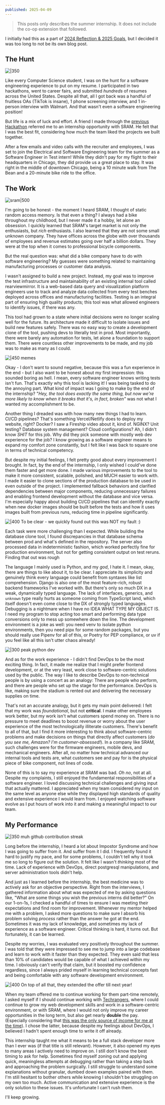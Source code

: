 ```yaml
---
published: 2025-04-09
---
```


> This posts only describes the summer internship. It does not include the co-op extension that followed.

I initially had this as a part of [2024 Reflection & 2025 Goals](Reviews&Planning/2024%20Reflection%20&%202025%20Goals.md), but I decided it was too long to not be its own blog post.

## The Hunt

![|350](assets/internship-rejections.png)

Like every Computer Science student, I was on the hunt for a software engineering experience to put on my resume. I participated in two hackathons, went to career fairs, and submitted _hundreds_ of resumes across the United States. Despite all that, all I got back was a handful of fruitless OAs (TikTok is insane), 1 phone screening interview, and 1 in-person interview with Walmart. And that wasn't even a software engineering position!

But life is a mix of luck and effort. A friend I made through the [previous Hackathon](Reviews&Planning/2023%20Reflection%20&%202024%20Goals.md#Hackathons) referred me to an internship opportunity with SRAM. He felt that I was the best fit, considering how much the team liked the projects we built together.

After a few emails and video calls with the recruiter and employees, I was set to join the Electrical and Software Engineering team for the summer as a Software Engineer in Test intern! While they didn't pay for my flight to their headquarters in Chicago, they did provide us a great place to stay. It was right in the middle of downtown Chicago, being a 10 minute walk from The Bean and a 20-minute bike ride to the office.

## The Work

![sram|500](assets/sram.png)

I'm going to be honest - the moment I heard SRAM, I thought of static random access memory. Is that even a thing? I always had a bike throughout my childhood, but I never made it a hobby, let alone an obsession. I quickly learned that SRAM's target market is not only the enthusiasts, but _rich_ enthusiasts. I also learned that they are not some small unknown company. They have offices across the globe with over thousands of employees and revenue estimates going over half a billion dollars. They were at the top when it comes to professional bicycle components.

But the real question was: what did a bike company have to do with software engineering? My guesses were something related to maintaining manufacturing processes or customer data analysis.

I wasn't assigned to build a new project. Instead, my goal was to improve the test infrastructure and maintainability of an existing internal tool called rearviewmirror. It is a web-based data query and visualization platform engineers use to track and analyze data collected from every test benches deployed across offices and manufacturing facilities. Testing is an integral part of ensuring high quality products; this tool was what allowed engineers to identify issues, if there was any.

This tool had grown to a state where initial decisions were no longer scaling well for the future. Its architecture made it difficult to isolate issues and build new features safely. There was no easy way to create a development clone of the tool, pushing devs to literally test in prod. Most importantly, there were barely any automation for tests, let alone a foundation to support them. There were countless other improvements to be made, and my job was to make as many as I could.

![|450](assets/looks-inside-meme.png)
memes

Okay - I don't want to sound negative, because this was a fun experience in the end - but I also want to be honest about my first impression: this sounded boring as hell. I mean, every software engineer knows writing tests isn't fun. That's exactly why this tool is lacking it! I was being tasked to do the annoying part. What kind of impact was I going to make by the end of the internship? "_Hey, the tool does exactly the same thing, but now we're more likely to know when it breaks that it's, in fact, broken"_ was not what I wanted my accomplishment to be.

Another thing I dreaded was with how many new things I had to learn. CI/CD pipelines? That's something Vercel/Netlify does to deploy my website, right? Docker? I saw a Fireship video about it, kind of. NGINX? Unit testing? Database system management? Cloud configurations? Ah, I didn't know _SHIT_ for this job. Why did they pick someone with mostly web dev experience for the job? I know growing as a software engineer means to expand my comfort zone constantly, but I felt like I was back to square one in terms of technical competency.

But despite my initial feelings, I felt pretty good about every improvement I brought. In fact, by the end of the internship, I only wished I could've done them faster and get more done. I made various improvements to the tool to make it more consistent, scalable, polished, and MUCH easier to work with. I made it easier to clone sections of the production database to be used in even outside of the project. I implemented fallback behaviors and clarified dependencies between major components, reducing unnecessary failures and enabling frontend development without the database and vice versa. I'm especially happy about building CI/CD pipelines that can identify exactly when new docker images should be built before the tests and how it uses images built from previous runs, reducing time in pipeline significantly.

![|400](assets/break-prod.png)
To be clear - we quickly found out this was NOT my fault :)

Each task were more challenging than I expected. While building the database clone tool, I found discrepancies in that database schema between prod and what's defined in the repository. The server also processed data in indeterministic fashion, which worked perfectly fine for production environment, but not for getting consistent output on test reruns. Finding that out was rough

The language I mainly used is Python, and my _god_, I hate it. I mean, okay, there are things to like about it, to be clear. I appreciate its simplicity and genuinely think every language could benefit from syntaxes like list comprehension. Django is also one of the most feature-rich, robust backend frameworks I've worked with. But there's only so much DX in a weak, dynamically typed language. The lack of interfaces, generics, and `unknown` type really hurts as someone coming from TypeScript land, which itself doesn't even come close to the DX of strongly typed languages. Debugging is a nightmare when I have no IDEA WHAT TYPE MY OBJECT IS. I need my program to stop acting too smart and performing data type conversions only to mess up somewhere down the line. The development environment is a joke as well: you need venv to isolate python environments, then you need pipx for some random packages, but you should really use Pipenv for all of this, or Poetry for PEP compliance, or uv if you feel like all this isn't utter chaos already!

![|300](assets/python-god.png)
peak python dev

And as for the work experience - I didn't find DevOps to be the most exciting thing. In fact, it made me realize that I might prefer frontend development, or at the very least, work close to software-centric solutions used by the public. The way I like to describe DevOps to non-technical people is by using a concert as an analogy: There are people who perform, and there are people who set up the stage for the performance. DevOps is like, making sure the stadium is rented out and delivering the necessary supplies on time.

That's not an accurate analogy, but it gets my main point delivered: I felt that my work was _foundational_, but not **critical**. I make other employees work better, but my work isn't what customers spend money on. There is no pressure to meet deadlines to boost revenue or worry about the user experience of the most technologically illiterate customers. There's benefit to all of that, but I find it more interesting to think about software-centric problems and make decisions on things that directly affect customers (_do you see me, Amazon? I'm customer-obsessed!_). In a company like SRAM, such challenges were for the firmware engineers, mobile devs, and mechanical engineers. After all, no matter how technical advanced our internal tools and tests are, what customers see and pay for is the physical piece of bike component, not lines of code.

None of this is to say my experience at SRAM was bad. _Oh no_, not at all. Despite my complaints, I still enjoyed the fundamental responsibilities of a software engineer. I loved discussing technical challenges and giving input that actually mattered. I appreciated when my team considered my input on the same level as anyone else while they displayed high standards of quality and extensive experience I would learn from. I enjoyed watching software evolve as I put hours of work into it and making a meaningful impact to our team.

## My Performance

![|350](assets/gitlab-github-enemy.png)
muh github contribution streak

Long before the internship, I heard a lot about Impostor Syndrome and how I was going to suffer from it. And suffer from it I did. I frequently found it hard to justify my pace, and for some problems, I couldn't tell why it took me so long to figure out the solution. It felt like I wasn't _thinking_ most of the time. Lack of experience with DevOps, direct postgresql manipulations, and server administration tools didn't help.

And just as I learned before the internship, the best medicine was to actively ask for an objective perspective. Right from the interviews, I gathered information about what was expected of me by asking questions like, "What are some things you wish the previous interns did better?" On our 1-on-1s, I checked a handful of times to ensure I was meeting their expectations and find room for improvement. Whenever my mentor helped me with a problem, I asked more questions to make sure I absorb his problem solving _process_ rather than the answer he got at the end. Sometimes it was my lack of knowledge, and sometimes my lack of experience as a software engineer. Critical thinking is hard, it turns out. But fortunately, it can be learned.

Despite my worries, I was evaluated very positively throughout the summer. I was told that they were impressed to see me to jump into a large codebase and learn to work with it faster than they expected. They even said that less than 10% of candidates would be capable of what I achieved within my time. I obviously can't verify that claim, but it boosted my confidence regardless, since I always prided myself in learning technical concepts fast and being comfortable with any software development environment.

![|400](assets/internship-extension.png)
On top of all that, they extended the offer till next year!

When my team offered me to continue working for them part-time remotely, I asked myself if I should continue working with [Techrangers](Reviews&Planning/2024%20Reflection%20&%202025%20Goals.md#My%20Very%20First%20Software%20Development%20Job), where I could continue to grow my web development skills and work in a software-centric environment, or with SRAM, where I would not only improve my career opportunities in the long term, but also get nearly **double** the pay. (Especially considering that [this was the only source of income for me at the time](Reviews&Planning/2023%20Reflection%20&%202024%20Goals.md#Unexpected%20loss)). I chose the latter, because despite my feelings about DevOps, I believed I hadn't spent enough time to write it off already.

This internship taught me what it means to be a full stack developer more than I ever was (if that title is still relevant). However, it also opened my eyes to many areas I actively need to improve on. I still don't know the best timing to ask for help. Sometimes find myself zoning out and applying quick, meaningless attempts at debugging rather than taking a step back and approaching the problem surgically. I still struggle to understand some explanations without granular, dumbed down examples paired with them. I'm still hesitant to bother others while knowing I shouldn't be struggling on my own too much. Active communication and extensive experience is the only solution to these issues. It's unfortunate I can't rush them.

I'll keep growing.
